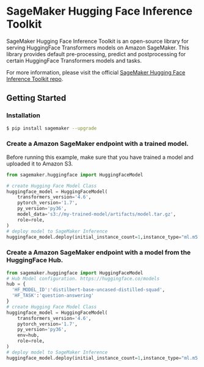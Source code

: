 # SageMaker Hugging Face Inference Toolkit

SageMaker Hugging Face Inference Toolkit is an open-source library for serving HuggingFace Transformers models on Amazon SageMaker. This library provides default pre-processing, predict and postprocessing for certain HuggingFace Transformers models and tasks.

For more information, please visit the official [SageMaker Hugging Face Inference Toolkit repo](https://github.com/aws/sagemaker-huggingface-inference-toolkit).

## Getting Started

### Installation

```sh
$ pip install sagemaker --upgrade
```

### Create a Amazon SageMaker endpoint with a trained model.

Before running this example, make sure that you have trained a model and uploaded it to Amazon S3.

```python
from sagemaker.huggingface import HuggingFaceModel

# create Hugging Face Model Class
huggingface_model = HuggingFaceModel(
    transformers_version='4.6',
    pytorch_version='1.7',
    py_version='py36',
    model_data='s3://my-trained-model/artifacts/model.tar.gz',
    role=role,
)
# deploy model to SageMaker Inference
huggingface_model.deploy(initial_instance_count=1,instance_type="ml.m5.xlarge")
```

### Create a Amazon SageMaker endpoint with a model from the HuggingFace Hub.

```python
from sagemaker.huggingface import HuggingFaceModel
# Hub Model configuration. https://huggingface.co/models
hub = {
  'HF_MODEL_ID':'distilbert-base-uncased-distilled-squad',
  'HF_TASK':'question-answering'
}
# create Hugging Face Model Class
huggingface_model = HuggingFaceModel(
    transformers_version='4.6',
    pytorch_version='1.7',
    py_version='py36',
    env=hub,
    role=role,
)
# deploy model to SageMaker Inference
huggingface_model.deploy(initial_instance_count=1,instance_type="ml.m5.xlarge")
```
